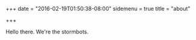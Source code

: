 +++
date = "2016-02-19T01:50:38-08:00"
sidemenu = true
title = "about"

+++

Hello there. We're the stormbots.

 